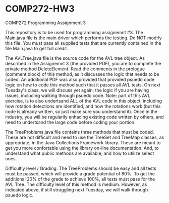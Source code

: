 # COMP272-HW3

COMP272 Programming Assignment 3

This repository is to be used for programming assignemnt #3. The Main.java file is the main driver which performs the testing. Do NOT modify this file. You must pass all supplied tests that are currently contained in the file Main.java to get full credit.

The AVLTree.java file is the source code for the AVL tree object. As described in the Assignemnt 3 (the provided PDF), you are to complete the private method DeleteElement. Read the comments in the prologue (comment block) of this method, as it discusses the logic that needs to be coded. An additional PDF was also provided that provided psuedo code logic on how to code this method such that it passes all AVL tests. On next Tuesday's class, we will discuss yet again, the logic if you are having issues, including walking through psuedo code. Note: part of this AVL exercise, is to also undertsand ALL of the AVL code in this object, including how rotation detections are identified, and how the rotations work (but this code is already written, so just make sure you understand it). Once in the industry, you will be regularily enhacing existing code written by others, and need to undertsand the large code before coding your portion.

The TreeProblems.java file contains three methods that must be coded. These are not difficult and need to use the TreeSet and TreeMap classes, as appropriate, in the Java Collections Framework library. These are meant to get you more confortable using the library on-line documentation. And, to understand what public methods are available, and how to utilize select ones.

Difficultly level / Grading: The TreeProblems should be easy and all tests must be passed, which will provide a grade potential of 80%. To get the additional 20% of the grade to achieve 100%, all tests must pass for the AVL Tree. The difficulty level of this method is medium. However, as indicated above, if still struggling next Tuesday, we will walk through psuedo logic.
